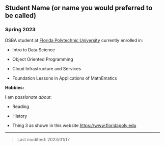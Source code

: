 ## Student Name (or name you would preferred to be called)

### Spring 2023

DSBA student at [Florida Polytechnic University](https://www.floridapoly.edu) currently enrolled in: 

- Intro to Data Science

- Object Oriented Programming

- Cloud Infrastructure and Services

- Foundation Lessons in Applications of MathEmatics

**Hobbies:**

I am _passionate about_: 

- Reading

- History

- Thing 3 as shown in this website <https://www.floridapoly.edu>

***

> Last modified: 2023/01/17
